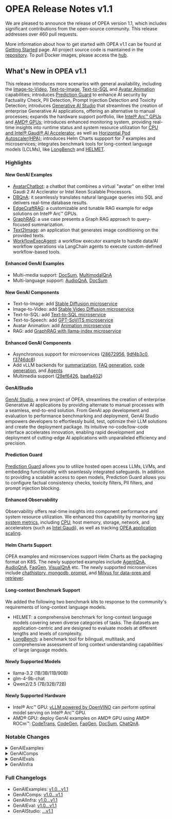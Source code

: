 # OPEA Release Notes v1.1
We are pleased to announce the release of OPEA version 1.1, which includes significant contributions from the open-source community. This release addresses over 460 pull requests.

More information about how to get started with OPEA v1.1 can be found at [Getting Started](https://opea-project.github.io/latest/index.html) page. All project source code is maintained in the [repository](https://github.com/opea-project). To pull Docker images, please access the [hub](https://hub.docker.com/u/opea).

## What's New in OPEA v1.1
This release introduces more scenarios with general availability, including the [Image-to-Video](https://github.com/opea-project/GenAIComps/pull/465), [Text-to-Image](https://github.com/opea-project/GenAIComps/pull/729), [Text-to-SQL](https://github.com/opea-project/GenAIExamples/tree/main/DBQnA) and [Avatar Animation](https://github.com/opea-project/GenAIComps/pull/775) capabilities; introduces [Prediction Guard](https://github.com/opea-project/GenAIComps/pull/677) to enhance AI security by Factuality Check, PII Detection, Prompt Injection Detection and Toxicity Detection; introduces [Generative AI Studio](https://github.com/opea-project/GenAIStudio) that streamlines the creation of enterprise Generative AI applications, offering an alternative to manual processes; expands the hardware support portfolio, like [Intel® Arc™ GPUs](https://github.com/opea-project/GenAIComps/pull/641) and [AMD® GPUs](https://github.com/opea-project/GenAIExamples/issues/1153); introduces enhanced monitoring system, providing real-time insights into runtime status and system resource utilization for [CPU and Intel® Gaudi® AI Accelerator](https://github.com/opea-project/GenAIEval/issues/195), as well as [Horizontal Pod Autoscaler(HPA)](https://github.com/opea-project/GenAIInfra/pull/531); introduces Helm Charts suppport for 7 examples and microservices; integrates benchmark tools for long-context language models (LCLMs), like [LongBench](https://github.com/opea-project/GenAIEval/pull/179) and [HELMET](https://github.com/opea-project/GenAIEval/pull/182).

### Highlights
#### New GenAI Examples
- [AvatarChatbot](https://github.com/opea-project/GenAIExamples/tree/main/AvatarChatbot): a chatbot that combines a virtual "avatar" on either Intel Gaudi 2 AI Acclerator or Intel Xeon Scalable Processors.
- [DBQnA](https://github.com/opea-project/GenAIExamples/tree/main/DBQnA): it seamlessly translates natural language queries into SQL and delivers real-time database results.
- [EdgeCraftRAG](https://github.com/opea-project/GenAIExamples/tree/main/EdgeCraftRAG): a customizable and tunable RAG example for edge solutions on Intel® Arc™ GPUs.
- [GraphRAG](https://github.com/opea-project/GenAIExamples/tree/main/GraphRAG): a use case presents a Graph RAG approach to query-focused summarization.
- [Text2Image](https://github.com/opea-project/GenAIExamples/tree/main/Text2Image): an application that generates image conditioning on the provided texts. 
- [WorkflowExecAgent](https://github.com/opea-project/GenAIExamples/tree/main/WorkflowExecAgent): a workflow executor example to handle data/AI workflow operations via LangChain agents to execute custom-defined workflow-based tools.

#### Enhanced GenAI Examples
- Multi-media support: [DocSum](https://github.com/opea-project/GenAIExamples/commit/eb91d1f), [MultimodalQnA](https://github.com/opea-project/GenAIExamples/commit/bbc95bb)
- Multi-language support: [AudioQnA](https://github.com/opea-project/GenAIExamples/commit/658867f), [DocSum](https://github.com/opea-project/GenAIExamples/commit/b0f7c9c)

#### New GenAI Components
- Text-to-Image: add [Stable Diffusion microservice](https://github.com/opea-project/GenAIComps/pull/729)
- Image-to-Video: add [Stable Video Diffusion microservice](https://github.com/opea-project/GenAIComps/pull/465)
- Text-to-SQL: add [Text-to-SQL microservice](https://github.com/opea-project/GenAIComps/pull/736)
- Text-to-Speech: add [GPT-SoVITS microservice](https://github.com/opea-project/GenAIComps/pull/784)
- Avatar Animation: add [Animation microservice](https://github.com/opea-project/GenAIComps/pull/775)
- RAG: add [GraphRAG with llama-index microservice](https://github.com/opea-project/GenAIComps/pull/793)

#### Enhanced GenAI Components
- Asynchronous support for microservices ([28672956](https://github.com/opea-project/GenAIComps/commit/28672956), [9df4b3c0](https://github.com/opea-project/GenAIComps/commit/9df4b3c0), [f3746dc8](https://github.com/opea-project/GenAIComps/commit/f3746dc8))
- Add vLLM backends for [summarization](https://github.com/opea-project/GenAIComps/commit/550325d8), [FAQ generation](https://github.com/opea-project/GenAIComps/commit/f5c60f10), [code generation](https://github.com/opea-project/GenAIComps/commit/24b9f03f), and [Agents](https://github.com/opea-project/GenAIComps/commit/4638c1d4)
- Multimedia support ([29ef6426](https://github.com/opea-project/GenAIComps/commit/29ef6426), [baafa402](https://github.com/opea-project/GenAIComps/commit/baafa402))

#### GenAIStudio
[GenAI Studio](https://github.com/opea-project/GenAIStudio), a new project of OPEA, streamlines the creation of enterprise Generative AI applications by providing alternate to manual processes with a seamless, end-to-end solution. From GenAI app development and evaluation to performance benchmarking and deployment, GenAI Studio empowers developers to effortlessly build, test, optimize their LLM solutions and create the deployment package. Its intuitive no-code/low-code interface accelerates innovation, enabling rapid development and deployment of cutting-edge AI applications with unparalleled efficiency and precision.

#### Prediction Guard
[Prediction Guard](https://docs.predictionguard.com) allows you to utilize hosted open access LLMs, LVMs, and embedding functionality with seamlessly integrated safeguards. In addition to providing a scalable access to open models, Prediction Guard allows you to configure factual consistency checks, toxicity filters, PII filters, and prompt injection blocking. 

#### Enhanced Observability
Observability offers real-time insights into component performance and system resource utilization. We enhanced this capability by monitoring [key system metrics](https://github.com/opea-project/GenAIInfra/pull/541), including [CPU](https://github.com/opea-project/GenAIInfra/pull/541), host memory, storage, network, and accelerators (such as [Intel Gaudi](https://github.com/opea-project/GenAIInfra/pull/541)), as well as tracking [OPEA application scaling](https://github.com/opea-project/GenAIInfra/pull/541).

#### Helm Charts Support
OPEA examples and microservices support Helm Charts as the packaging format on K8S. The newly supported examples include [AgentQnA](https://github.com/opea-project/GenAIInfra/commit/66de41c), [AudioQnA](https://github.com/opea-project/GenAIInfra/commit/9efacee),  [FaqGen](https://github.com/opea-project/GenAIInfra/commit/f847e05), [VisualQnA](https://github.com/opea-project/GenAIInfra/commit/b077d44) etc. The newly supported microservices include [chathistory, mongodb, prompt](https://github.com/opea-project/GenAIInfra/commit/881e2b5), and [Milvus for data-prep and retriever](https://github.com/opea-project/GenAIInfra/commit/d289b4e).

#### Long-context Benchmark Support
We added the following two benchmark kits to response to the community's requirements of long-context language models.

- HELMET: a comprehensive benchmark for long-context language models covering seven diverse categories of tasks. The datasets are application-centric and are designed to evaluate models at different lengths and levels of complexity. 
- [LongBench](https://github.com/THUDM/LongBench): a benchmark tool for bilingual, multitask, and comprehensive assessment of long context understanding capabilities of large language models. 

#### Newly Supported Models
- llama-3.2 (1B/3B/11B/90B)
- glm-4-9b-chat
- Qwen2/2.5 (7B/32B/72B)

#### Newly Supported Hardware
- Intel® Arc™ GPU: [vLLM powered by OpenVINO](https://github.com/opea-project/GenAIComps/pull/729) can perform optimal model serving on Intel® Arc™ GPU.
- AMD® GPU: deploy GenAI examples on AMD® GPU using AMD® ROCm™: [CodeTrans](https://github.com/opea-project/GenAIExamples/pull/1138), [CodeGen](https://github.com/opea-project/GenAIExamples/pull/1130), [FaqGen](https://github.com/opea-project/GenAIExamples/pull/1126), [DocSum](https://github.com/opea-project/GenAIExamples/pull/1125), [ChatQnA](https://github.com/opea-project/GenAIExamples/pull/1122). 

### Notable Changes

<details><summary>GenAIExamples</summary> 

- Functionalities
    - New GenAI Examples
        - [AvatarChatbot] Initiate "AvatarChatbot" (audio) example ([cfffb4c](https://github.com/opea-project/GenAIExamples/commit/cfffb4c), [960805a](https://github.com/opea-project/GenAIExamples/commit/960805a))
        - [DBQnA] Adding DBQnA example in GenAIExamples ([c0643b7](https://github.com/opea-project/GenAIExamples/commit/c0643b7), [6b9a27d](https://github.com/opea-project/GenAIExamples/commit/6b9a27d))
        - [EdgeCraftRag] Add EdgeCraftRag as a GenAIExample ([c9088eb](https://github.com/opea-project/GenAIExamples/commit/c9088eb), [7949045](https://github.com/opea-project/GenAIExamples/commit/7949045), [096a37a](https://github.com/opea-project/GenAIExamples/commit/096a37a))
        - [GraphRAG] Add GraphRAG example [a65640b](https://github.com/opea-project/GenAIExamples/commit/a65640b) 
        - [Text2Image]: Add example for text2image [085d859](https://github.com/opea-project/GenAIExamples/commit/085d859) 
        - [WorkflowExecAgent] Add Workflow Executor Example [bf5c391](https://github.com/opea-project/GenAIExamples/commit/bf5c391) 
    - Enhanced GenAI Examples
        - [AudioQnA] Add multi-language AudioQnA on Xeon [658867f](https://github.com/opea-project/GenAIExamples/commit/658867f) 
        - [AgentQnA] Update AgentQnA example for v1.1 release [5eb3d28](https://github.com/opea-project/GenAIExamples/commit/5eb3d28) 
        - [ChatQnA] Enable vLLM Profiling for ChatQnA ([00d9bb6](https://github.com/opea-project/GenAIExamples/commit/00d9bb6), [7adbba6](https://github.com/opea-project/GenAIExamples/commit/7adbba6))
        - [ChatQnA] Add Terraform and Ansible Modules information [7c9ed04](https://github.com/opea-project/GenAIExamples/commit/7c9ed04) 
        - [ChatQnA] Add chatqna wrapper for multiple model selection [fb514bb](https://github.com/opea-project/GenAIExamples/commit/fb514bb) 
        - [DocSum] Supported multimedia and added new GUI powered by gradio ([eb91d1f](https://github.com/opea-project/GenAIExamples/commit/eb91d1f), [0cdeb94](https://github.com/opea-project/GenAIExamples/commit/0cdeb94))
        - [DocSum] Support Chinese for Docsum [b0f7c9c](https://github.com/opea-project/GenAIExamples/commit/b0f7c9c) 
        - [DocIndexRetriever] Update DocIndexRetriever Example to allow user passing in retriever/reranker params [62e06a0](https://github.com/opea-project/GenAIExamples/commit/62e06a0) 
        - [MultimodalQnA] Image and Audio Support Phase 1 [bbc95bb](https://github.com/opea-project/GenAIExamples/commit/bbc95bb) 
        - [Text2Image] Add Text2Image UI, UI tests, Readme, and Docker support [c6fc92d](https://github.com/opea-project/GenAIExamples/commit/c6fc92d) 
        - update examples accuracy [088ab98](https://github.com/opea-project/GenAIExamples/commit/088ab98) 
        - Add one-button benchmark launcher ([5720cd4](https://github.com/opea-project/GenAIExamples/commit/5720cd4), [ced68e1](https://github.com/opea-project/GenAIExamples/commit/ced68e1))
    - Removed GenAI Pipelines
        - [ChatQnA] remove ChatQnA vllm-on-ray [40386d9](https://github.com/opea-project/GenAIExamples/commit/40386d9) 
    - Changed Defaults
        - [ChatQnA] Set no wrapper ChatQnA as default [619d941](https://github.com/opea-project/GenAIExamples/commit/619d941) 
        - [Codegen] Replace codegen default Model to Qwen/Qwen2.5-Coder-7B-Instruct. [2332d22](https://github.com/opea-project/GenAIExamples/commit/2332d22) 
        - [CodeTrans] update codetrans default model to Mistral-7B-Instruct-v0.3 [a2afce1](https://github.com/opea-project/GenAIExamples/commit/a2afce1) 

- Enhanced Security
    - upgrade setuptools version to fix CVE-2024-6345 [2b2c7ee](https://github.com/opea-project/GenAIExamples/commit/2b2c7ee)

- New Hardware Support
    - [ChatQnA] Add compose example for ChatQnA AMD ROCm deployment [6d3a017](https://github.com/opea-project/GenAIExamples/commit/6d3a017) 
    - [CodeGen] Adding files to deploy CodeGen application on AMD GPU [83172e9](https://github.com/opea-project/GenAIExamples/commit/83172e9) 
    - [CodeTrans] Adding files to deploy CodeTrans application on AMD GPU [7e62175](https://github.com/opea-project/GenAIExamples/commit/7e62175) 
    - [DocSum] Add compose example for DocSum amd rocm deployment [b1bb6db](https://github.com/opea-project/GenAIExamples/commit/b1bb6db) 
    - [FaqGen] Add compose example for FaqGen AMD ROCm [5648839](https://github.com/opea-project/GenAIExamples/commit/5648839) 
 
- Dependency Versioning
    - [gradio] Bump gradio from 4.44.0 to 5.0.0 in /MultimodalQnA/ui/gradio [f2f6c09](https://github.com/opea-project/GenAIExamples/commit/f2f6c09) 
    - [TGI-CPU] Update TGI CPU image to latest official release 2.4.0-intel-cpu [0306c62](https://github.com/opea-project/GenAIExamples/commit/0306c62) 
    - [TGI-Gaudi] Upgrade TGI Gaudi version to v2.0.6 [1ff85f6a](https://github.com/opea-project/GenAIExamples/commit/1ff85f6a852785a3abad7a5b286e020592dfd2b7)
    - [TEI-Gaudi] Use fixed version(1.5.0) of TEI Gaudi for stability [9ff7df9](https://github.com/opea-project/GenAIExamples/commit/9ff7df9)
    - [vLLM-Gaudi] align vllm hpu version to latest vllm-fork [e9b1645](https://github.com/opea-project/GenAIExamples/commit/e9b1645)  

- Deployment
    - [ChatQnA] Add instructions of modifying reranking docker image for NVGPU [2587179](https://github.com/opea-project/GenAIExamples/commit/2587179) 
    - [ChatQnA] setup ollama service in aipc docker compose [def39cf](https://github.com/opea-project/GenAIExamples/commit/def39cf) 
    - [ChatQnA] Make rerank run on gaudi for hpu docker compose [3c164f3](https://github.com/opea-project/GenAIExamples/commit/3c164f3) 
    - [ChatQnA] Added the K8s yaml for vLLM support [e2f9037](https://github.com/opea-project/GenAIExamples/commit/e2f9037) 
    - [ChatQnA] manage your own ChatQnA pipelines. [d16c80e](https://github.com/opea-project/GenAIExamples/commit/d16c80e) 
    - [ChatQnA] docker install instruction for csp [75df2c9](https://github.com/opea-project/GenAIExamples/commit/75df2c9) 
    - [ChatQnA] ChatQnA with Remote Inference Endpoints (Kubernetes) [56f770c](https://github.com/opea-project/GenAIExamples/commit/56f770c) 
    - [ProductivitySuite] Simplify the deployment ProductivitySuite on kubernetes [afc39fa](https://github.com/opea-project/GenAIExamples/commit/afc39fa) 

- Fixed Issues
    - [AvatarChatbot] Fix left issue of tgi version update [393367e](https://github.com/opea-project/GenAIExamples/commit/393367e) 
    - [ChatQnA] Fix the service connection issue on GPU and modify the emb backend [944ae47](https://github.com/opea-project/GenAIExamples/commit/944ae47) 
    - [ChatQnA] Fix AIPC docker container network issue [95b58b5](https://github.com/opea-project/GenAIExamples/commit/95b58b5) 
    - [ChatQnA] Fix top_n rerank docs [4a265ab](https://github.com/opea-project/GenAIExamples/commit/4a265ab) 
    - [ChatQnA] fix chatqna accuracy issue with incorrect penalty [b0487fe](https://github.com/opea-project/GenAIExamples/commit/b0487fe) 
    - [ChatQnA] Fix AIPC retriever and UI error [773c32b](https://github.com/opea-project/GenAIExamples/commit/773c32b) 
    - [DocSum] Fix docSum ui error in accessing parsed files [3744bb8](https://github.com/opea-project/GenAIExamples/commit/3744bb8) 
    - image build bug fix [82801d0](https://github.com/opea-project/GenAIExamples/commit/82801d0) 

- Documentation
    - [AudioQnA] Update AudioQnA README.md for its workflow [63bad29](https://github.com/opea-project/GenAIExamples/commit/63bad29)
    - [AudioQnA] Update AudioQnA README to add a couple usage details [184e9a4](https://github.com/opea-project/GenAIExamples/commit/184e9a4)
    - [AgentQnA] Update Agent README.md for workflow [23b820e](https://github.com/opea-project/GenAIExamples/commit/23b820e) 
    - [AgentQnA] Update README.md for usage experience [a8f4245](https://github.com/opea-project/GenAIExamples/commit/a8f4245) 
    - [ChatQnA] Add steps to deploy opea services using minikube [6263b51](https://github.com/opea-project/GenAIExamples/commit/6263b51) 
    - [ChatQnA] Update ChatQnA Readme for LLM Endpoint [aa314f6](https://github.com/opea-project/GenAIExamples/commit/aa314f6) 
    - [ChatQnA] Update ChatQnA AIPC README [b056ce6](https://github.com/opea-project/GenAIExamples/commit/b056ce6) 
    - [CodeGen] Update CodeGen README for its workflow [12469c9](https://github.com/opea-project/GenAIExamples/commit/12469c9) 
    - [DocSum] Update DocSum README.md for its workflow [fbde15b](https://github.com/opea-project/GenAIExamples/commit/fbde15b) 
    - [FaqGen] Update FaqGen README.md for its workflow [0c6b044](https://github.com/opea-project/GenAIExamples/commit/0c6b044) 
    - [InstructionTuning] instruction finetune README improvement [644c3a6](https://github.com/opea-project/GenAIExamples/commit/644c3a6) 
    - [MultiModalQnA] Update MultiModal README.md for workflow [40800b0](https://github.com/opea-project/GenAIExamples/commit/40800b0) 
    - [ProductivitySuite] Update Productivity README.md for workflow [0edff26](https://github.com/opea-project/GenAIExamples/commit/0edff26) 
    - [DocIndexRetriever] Update DocIndexRetriever README.md for workflow [a3f9811](https://github.com/opea-project/GenAIExamples/commit/a3f9811) 
    - [SearchQnA] Update SearchQnA README.md for its workflow [bf28c7f](https://github.com/opea-project/GenAIExamples/commit/bf28c7f) 
    - [Translation] Update Translation README.md for workflow [35a4fef](https://github.com/opea-project/GenAIExamples/commit/35a4fef) 
    - [VideoQnA] Update VideoQnA README.md for workflow [1929dfd](https://github.com/opea-project/GenAIExamples/commit/1929dfd) 

- CI/CD/UT
    - Add nightly image build and publish action [78331ee](https://github.com/opea-project/GenAIExamples/commit/78331ee) 
    - optimize hardware list for test [3b1a9fe](https://github.com/opea-project/GenAIExamples/commit/3b1a9fe) 
    - open manifest test in CI when dockerfile changed [620ef76](https://github.com/opea-project/GenAIExamples/commit/620ef76) 
    - Optimize path and link validity check. [7dec001](https://github.com/opea-project/GenAIExamples/commit/7dec001) 
</details>

<details><summary>GenAIComps</summary> 

- Functionalities
    - New microservices:
        - Add stable diffusion microservice [5d0c4367](https://github.com/opea-project/GenAIComps/commit/5d0c4367)
        - Add image2video microservice (Stable Video Diffusion) [a03e7a55](https://github.com/opea-project/GenAIComps/commit/a03e7a55)
        - Text to SQL microservice [827e3d40](https://github.com/opea-project/GenAIComps/commit/827e3d40)
        - Add GPT-SoVITS microservice [6da7db9e](https://github.com/opea-project/GenAIComps/commit/6da7db9e)
        - Add image2image microservice [52c1826f](https://github.com/opea-project/GenAIComps/commit/52c1826f)
        - Initiate "animation" component [c26d37e7](https://github.com/opea-project/GenAIComps/commit/c26d37e7)
        - GraphRAG with llama-index [19330ea2](https://github.com/opea-project/GenAIComps/commit/19330ea2)
    - Enhanced microservices:
        - Add DPO support in finetuning microservice [37f35140](https://github.com/opea-project/GenAIComps/commit/37f35140)
        - Support Chinese for Docsum [9a00a3ea](https://github.com/opea-project/GenAIComps/commit/9a00a3ea)
        - Support file upload summary for DocSum microservice [fa2ea642](https://github.com/opea-project/GenAIComps/commit/fa2ea642)
        - Add support for Audio and Video summarization to Docsum [baafa402](https://github.com/opea-project/GenAIComps/commit/baafa402)
        - vLLM support for FAQGen [f5c60f10](https://github.com/opea-project/GenAIComps/commit/f5c60f10)
        - vLLM support for DocSum [550325d8](https://github.com/opea-project/GenAIComps/commit/550325d8)
        - vLLM support for Codegen [24b9f03f](https://github.com/opea-project/GenAIComps/commit/24b9f03f)
        - Enable vllm for Agent [4638c1d4](https://github.com/opea-project/GenAIComps/commit/4638c1d4)
        - Multiple models and remote service support for langchain vLLM text-generation [e3812a74](https://github.com/opea-project/GenAIComps/commit/e3812a74)
        - Set a higher default value(1.2) about repetition_penalty for codegen example to reduce repetition [5ed428f4](https://github.com/opea-project/GenAIComps/commit/5ed428f4)
        - MultimodalQnA Image and Audio Support Phase 1 [29ef6426](https://github.com/opea-project/GenAIComps/commit/29ef6426)
        - refine codetrans prompt, support  parameter input [0bb019f8](https://github.com/opea-project/GenAIComps/commit/0bb019f8)
        - add dynamic batching embedding/reranking [518cdfb6](https://github.com/opea-project/GenAIComps/commit/518cdfb6)
        - Embedding compatible with OpenAI API [7bf1953c](https://github.com/opea-project/GenAIComps/commit/7bf1953c)
        - Update RAGAgentLlama and ReActLlama [c8e36390](https://github.com/opea-project/GenAIComps/commit/c8e36390)
        - [Agent] support custom prompt [3473bfb3](https://github.com/opea-project/GenAIComps/commit/3473bfb3)
        - agent short & long term memory with langgraph. [e39b08f3](https://github.com/opea-project/GenAIComps/commit/e39b08f3)
        - support faqgen upload file in UI [453ff726](https://github.com/opea-project/GenAIComps/commit/453ff726)
        - Add E2E Promeheus metrics to applications [a6998a1d](https://github.com/opea-project/GenAIComps/commit/a6998a1d)        
        - Multiple models support for LLM TGI [e879366c](https://github.com/opea-project/GenAIComps/commit/e879366c)
        - Add RAG agent and ReAct agent implemention for llama3.1 served by TGI-gaudi [e7fdf537](https://github.com/opea-project/GenAIComps/commit/e7fdf537)
        - Support Llama3.2 vision and vision guard model [534c227a](https://github.com/opea-project/GenAIComps/commit/534c227a)
        - Add Intel/toxic-prompt-roberta to toxicity detection microservice [f6f620a2](https://github.com/opea-project/GenAIComps/commit/f6f620a2)
        - Refactor milvus dataprep and retriever [84374a57](https://github.com/opea-project/GenAIComps/commit/84374a57)
    - Removed microservices
        - Remove vllm ray [617e119f](https://github.com/opea-project/GenAIComps/commit/617e119f)
    - Async support for microservices
        - Support async for embedding micorservice [28672956](https://github.com/opea-project/GenAIComps/commit/28672956)
        - TEI rerank microservice async support  [9df4b3c0](https://github.com/opea-project/GenAIComps/commit/9df4b3c0)
        - Async support for some microservices [f3746dc8](https://github.com/opea-project/GenAIComps/commit/f3746dc8)
- Performance
    - Fix vllm microservice performance issue.  [2159f9ad](https://github.com/opea-project/GenAIComps/commit/2159f9ad)
    - [Dataprep] Reduce Upload File Time Consumption [71348998](https://github.com/opea-project/GenAIComps/commit/71348998)
- New Hardware Support
    - Add vLLM ARC support with OpenVINO backend [a2b9d95f](https://github.com/opea-project/GenAIComps/commit/a2b9d95f)
- Enhanced Security
    - Prediction Guard Guardrails components [4bbc7a2f](https://github.com/opea-project/GenAIComps/commit/4bbc7a2f)
    - Add WildGuard Guardrail Microservice [5bb4046b](https://github.com/opea-project/GenAIComps/commit/5bb4046b)F
    - upgrade setuptools version to fix CVE-2024-6345 [6518c0f0](https://github.com/opea-project/GenAIComps/commit/6518c0f0)
    - Remote TGI/TGI services with OAuth Client Credentials authentication [74df6bb7](https://github.com/opea-project/GenAIComps/commit/74df6bb7)
- Validation
    - Combine CI/CD docker compose. [23c99c11](https://github.com/opea-project/GenAIComps/commit/23c99c11704cfcd0b13b3b463819f633ba02b42d)
</details>

<details><summary>GenAIEvals</summary>

- New Benchmark
    - Support HELMET [4c8f048](https://github.com/opea-project/GenAIEval/commit/4c8f048) 
    - Support Longbench [021193f](https://github.com/opea-project/GenAIEval/commit/021193f) 
- Performance
    - Add new constant loader & Fix poisson loader issue [e11588c](https://github.com/opea-project/GenAIEval/commit/e11588c) 
    - Support Poisson distributed requests for benchmark [7305ea3](https://github.com/opea-project/GenAIEval/commit/7305ea3)
    - Support customized prompts and max new tokens in chatqna e2e test [79a4ad3](https://github.com/opea-project/GenAIEval/commit/79a4ad3) 
    - Add namespace support for k8s performance test [70697d1](https://github.com/opea-project/GenAIEval/commit/70697d1) 
    - Support sharegpt dataset in chatqna e2e test [028bf63](https://github.com/opea-project/GenAIEval/commit/028bf63) 
    - [Benchmark] Get benchmark reports. [946c439](https://github.com/opea-project/GenAIEval/commit/946c439)
- Accuracy
    - Control the concurrent number of requests in codegen acc test. [84e077e](https://github.com/opea-project/GenAIEval/commit/84e077e) 
    - integrate deepeval metric with remote endpoint, like tgi server. [ffa65dc](https://github.com/opea-project/GenAIEval/commit/ffa65dc) 
    - Ragaaf - adding new metric 'context recall' [cc7cebd](https://github.com/opea-project/GenAIEval/commit/cc7cebd) 
    - Ragaaf - adding new metric 'context relevance' [f995c9c](https://github.com/opea-project/GenAIEval/commit/f995c9c) 
    - Ragaaf (RAG assessment annotation free) [2413e70](https://github.com/opea-project/GenAIEval/commit/2413e70) 
    - Adding new metrics to ragas offering [d1c1337](https://github.com/opea-project/GenAIEval/commit/d1c1337) 
    - add crud ragas evaluation. [f2bff45](https://github.com/opea-project/GenAIEval/commit/f2bff45) 
    - Minimize requirements for user data for OPEA ragas [f1593ea](https://github.com/opea-project/GenAIEval/commit/f1593ea) 
- Monitoring
    - Add node metrics Grafana dashboard [a19f42e](https://github.com/opea-project/GenAIEval/commit/a19f42e) 
    - Add CPU Grafana dashboard [38e69eb](https://github.com/opea-project/GenAIEval/commit/38e69eb) 
    - add the grafana dashboard json file for Gaudi metrics [6c9ae91](https://github.com/opea-project/GenAIEval/commit/6c9ae91) 
    - Enhance the Grafana JSON file [8653efb](https://github.com/opea-project/GenAIEval/commit/8653efb) 
- Fixed Issues
    - [ChatQnA Benchmark] Fixed the output token in chatqnafixed.py [2c8ca26](https://github.com/opea-project/GenAIEval/commit/2c8ca26) 
    - Fix test duration time inaccurate issue [9d76832](https://github.com/opea-project/GenAIEval/commit/9d76832) 
    - Fix llm output token length issue [99ef325](https://github.com/opea-project/GenAIEval/commit/99ef325) 
    - Fix llm serving benchmark issue [d6bafbd](https://github.com/opea-project/GenAIEval/commit/d6bafbd) 
    - Fix input token size(1024) [30adcbe](https://github.com/opea-project/GenAIEval/commit/30adcbe) 
    - Ragas fix for use of metrics argument [0cf3631](https://github.com/opea-project/GenAIEval/commit/0cf3631)
    - fixed the number of ouput token & fixed the top_k=1 [4af0a62](https://github.com/opea-project/GenAIEval/commit/4af0a62) 
    - Fix JSON Return Format in getReqData Function [a4be366](https://github.com/opea-project/GenAIEval/commit/a4be366)
- Documentation
    - Add setup guide of gaudi prometheus exporter [e9b8637](https://github.com/opea-project/GenAIEval/commit/e9b8637) 
    - Add README for running OPEA ragas using HF endpoint on Gaudi [0dff0d3](https://github.com/opea-project/GenAIEval/commit/0dff0d3) 
</details>

<details><summary>GenAIInfra</summary> 

- GMC
    - Add manifests for new components [e51fd62](https://github.com/opea-project/GenAIInfra/commit/e51fd62)

- HelmChart
    - [AgentQnA] Helm Chart for AgentQnA [66de41c](https://github.com/opea-project/GenAIInfra/commit/66de41c)  
    - [AudioQnA] helm: Add audioQnA e2e helm chart [9efacee](https://github.com/opea-project/GenAIInfra/commit/9efacee)
    - [AudioQnA] helm-charts: Add gpt-sovits support [1f55e1a](https://github.com/opea-project/GenAIInfra/commit/1f55e1a)
    - [ChatQnA] Implement the nowrapper version chatqna [71c81d0](https://github.com/opea-project/GenAIInfra/commit/71c81d0)
    - [FaqGen] Add FaqGen helm chart [f847e05](https://github.com/opea-project/GenAIInfra/commit/f847e05)
    - [FaqGen] helm: Add llm-faqgen-tgi support [325126e](https://github.com/opea-project/GenAIInfra/commit/325126e)
    - [HPA] helm/manifest: Sync HPA related K8S probe settings [c399578](https://github.com/opea-project/GenAIInfra/commit/c399578)
    - [VisualQnA] Add helm chart for VisualQnA example [b077d44](https://github.com/opea-project/GenAIInfra/commit/b077d44)
    - [UI] support variants for multiple examples [96af2ad](https://github.com/opea-project/GenAIInfra/commit/96af2ad)
    - [Nginx] helm-chart: Make nginx service type configurable [a5c96ab](https://github.com/opea-project/GenAIInfra/commit/a5c96ab)
    - [Milvus] Add milvus support for data-prep and retriever-usvc [d289b4e](https://github.com/opea-project/GenAIInfra/commit/d289b4e)
    - Add helm chart for 3 components [881e2b5](https://github.com/opea-project/GenAIInfra/commit/881e2b5)
    - accelerate also teirerank with Gaudi [620963f](https://github.com/opea-project/GenAIInfra/commit/620963f)

- CSP
    - terraform: add AWS/EKS deployment for ChatQnA [bdb9af9](https://github.com/opea-project/GenAIInfra/commit/bdb9af9)

- Monitoring
    - Add Grafana dashboard for monitoring OPEA application scaling in k8s [691bbc5](https://github.com/opea-project/GenAIInfra/commit/691bbc5)
    - Add ServiceMonitors for rest of OPEA applications [fc6235a](https://github.com/opea-project/GenAIInfra/commit/fc6235a)
    - Add monitoring option to (ChatQnA) Helm charts [dbd607e](https://github.com/opea-project/GenAIInfra/commit/dbd607e)
    - Support alternative metrics on accelerated TGI / TEI instances [cdd3585](https://github.com/opea-project/GenAIInfra/commit/cdd3585)
    - Expose options such as collector.interval of memory bandwidth exporter in k8s manifests and docker for user configuration. [2517e79](https://github.com/opea-project/GenAIInfra/commit/2517e79)

- Dependency Versioning
    - [TEI-Gaudi] Upgrade tei-gaudi version to 1.5.0 [c6a9c90](https://github.com/opea-project/GenAIInfra/commit/c6a9c90)
    - [TGI-CPU] Update tgi cpu image version to 2.4.0-intel-cpu [f6c180e](https://github.com/opea-project/GenAIInfra/commit/f6c180e)
    - [TGI-Gaudi] Upgrade tgi-gaudi to version 2.0.6 [915baa0](https://github.com/opea-project/GenAIInfra/commit/915baa0)
    - Update the image version for ChatQnA examples [593458c](https://github.com/opea-project/GenAIInfra/commit/593458c)

- Changed Defaults
    - Change default model of codegen and codetrans [74476b7](https://github.com/opea-project/GenAIInfra/commit/74476b7)

- Documentation
    - Update observability README + fix typos [1d77b81](https://github.com/opea-project/GenAIInfra/commit/1d77b81)
    - Monitoring, Observability and HPA doc improvements [14198fe](https://github.com/opea-project/GenAIInfra/commit/14198fe)
    - Update GMC manifest changes and misc fixes [87dc673](https://github.com/opea-project/GenAIInfra/commit/87dc673)
    - Improve Helm charts README [7b8c510](https://github.com/opea-project/GenAIInfra/commit/7b8c510)
    - Create troubleshooting.md [d55ded4](https://github.com/opea-project/GenAIInfra/commit/d55ded4)
    - Enhance helm chart repo usage in README [0de5535](https://github.com/opea-project/GenAIInfra/commit/0de5535)

- CI/CD/UT
    - Refactor CI scripts to support more components [e09270a](https://github.com/opea-project/GenAIInfra/commit/e09270a)
    - Add github workflows to release helm chart [3910e3b](https://github.com/opea-project/GenAIInfra/commit/3910e3b)
    - Fix link check failure (#481) (5 weeks ago) [fc87ef3](https://github.com/opea-project/GenAIInfra/commit/fc87ef3)
    - Fix CI failures (#477) (5 weeks ago) [7e7b8ab](https://github.com/opea-project/GenAIInfra/commit/7e7b8ab)
    - Optimize path and link validity check. [91bd163](https://github.com/opea-project/GenAIInfra/commit/91bd163)
    - enable image build process for memory-bandwidth-exporter [ddeac46](https://github.com/opea-project/GenAIInfra/commit/ddeac46)
    - Add hyperlinks and paths validation. [d8cd3a1](https://github.com/opea-project/GenAIInfra/commit/d8cd3a1)
</details>

### Full Changelogs
- GenAIExamples: [v1.0...v1.1](https://github.com/opea-project/GenAIExamples/compare/v1.0...v1.1)
- GenAIComps: [v1.0...v1.1](https://github.com/opea-project/GenAIComps/compare/v1.0...v1.1)
- GenAIInfra: [v1.0...v1.1](https://github.com/opea-project/GenAIInfra/compare/v1.0...v1.1)
- GenAIEval: [v1.0...v1.1](https://github.com/opea-project/GenAIEval/compare/v1.0...v1.1)
- GenAIStudio: [...v1.1](https://github.com/opea-project/GenAIStudio/compare/3df407115e079622428c17978719ce782a25927a...v1.1)